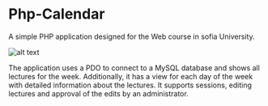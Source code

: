 # Php-Calendar

A simple PHP application designed for the Web course in sofia University.

![alt text](https://i.gyazo.com/87b50cb2b57c7555f51a97769b5c9d73.png "Calendar view")

The application uses a PDO to connect to a MySQL database and shows all lectures for the week. 
Additionally, it has a view for each day of the week with detailed information about the lectures.
It supports sessions, editing lectures and approval of the edits by an administrator.
